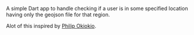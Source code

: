 A simple Dart app to handle checking if a user is in some specified location having only the geojson file for that region.

Alot of this inspired by [Philip Okiokio]("https://github.com/philipokiokio").
